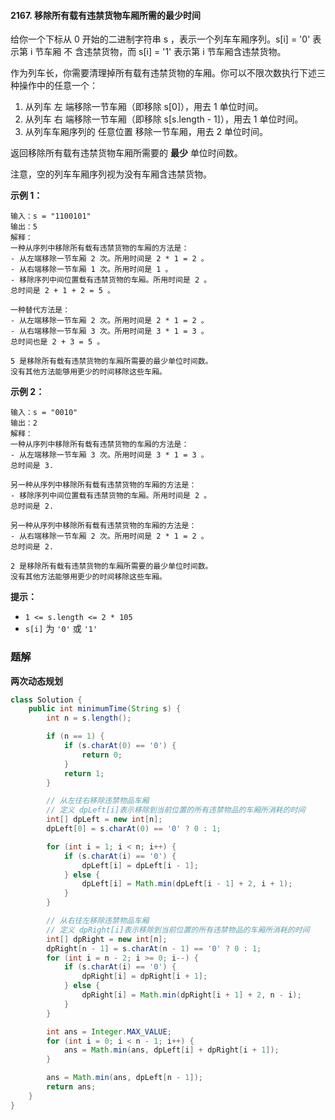 #### 2167. 移除所有载有违禁货物车厢所需的最少时间

给你一个下标从 0 开始的二进制字符串 s ，表示一个列车车厢序列。s[i] = '0' 表示第 i 节车厢 不 含违禁货物，而 s[i] = '1' 表示第 i 节车厢含违禁货物。

作为列车长，你需要清理掉所有载有违禁货物的车厢。你可以不限次数执行下述三种操作中的任意一个：

1. 从列车 左 端移除一节车厢（即移除 s[0]），用去 1 单位时间。
2. 从列车 右 端移除一节车厢（即移除 s[s.length - 1]），用去 1 单位时间。
3. 从列车车厢序列的 任意位置 移除一节车厢，用去 2 单位时间。

返回移除所有载有违禁货物车厢所需要的 **最少** 单位时间数。

注意，空的列车车厢序列视为没有车厢含违禁货物。

 **示例 1：**

```shell
输入：s = "1100101"
输出：5
解释：
一种从序列中移除所有载有违禁货物的车厢的方法是：
- 从左端移除一节车厢 2 次。所用时间是 2 * 1 = 2 。
- 从右端移除一节车厢 1 次。所用时间是 1 。
- 移除序列中间位置载有违禁货物的车厢。所用时间是 2 。
总时间是 2 + 1 + 2 = 5 。

一种替代方法是：
- 从左端移除一节车厢 2 次。所用时间是 2 * 1 = 2 。
- 从右端移除一节车厢 3 次。所用时间是 3 * 1 = 3 。
总时间也是 2 + 3 = 5 。

5 是移除所有载有违禁货物的车厢所需要的最少单位时间数。
没有其他方法能够用更少的时间移除这些车厢。
```

**示例 2：**

```shell
输入：s = "0010"
输出：2
解释：
一种从序列中移除所有载有违禁货物的车厢的方法是：
- 从左端移除一节车厢 3 次。所用时间是 3 * 1 = 3 。
总时间是 3.

另一种从序列中移除所有载有违禁货物的车厢的方法是：
- 移除序列中间位置载有违禁货物的车厢。所用时间是 2 。
总时间是 2.

另一种从序列中移除所有载有违禁货物的车厢的方法是：
- 从右端移除一节车厢 2 次。所用时间是 2 * 1 = 2 。
总时间是 2.

2 是移除所有载有违禁货物的车厢所需要的最少单位时间数。
没有其他方法能够用更少的时间移除这些车厢。
```

**提示：**

- `1 <= s.length <= 2 * 105`
- `s[i]` 为 `'0'` 或 `'1'`

### 题解

**两次动态规划**

```java
class Solution {
    public int minimumTime(String s) {
        int n = s.length();

        if (n == 1) {
            if (s.charAt(0) == '0') {
                return 0;
            }
            return 1;
        }

        // 从左往右移除违禁物品车厢
        // 定义 dpLeft[i]表示移除到当前位置的所有违禁物品的车厢所消耗的时间
        int[] dpLeft = new int[n];
        dpLeft[0] = s.charAt(0) == '0' ? 0 : 1;

        for (int i = 1; i < n; i++) {
            if (s.charAt(i) == '0') {
                dpLeft[i] = dpLeft[i - 1];
            } else {
                dpLeft[i] = Math.min(dpLeft[i - 1] + 2, i + 1);
            }
        }

        // 从右往左移除违禁物品车厢
        // 定义 dpRight[i]表示移除到当前位置的所有违禁物品的车厢所消耗的时间
        int[] dpRight = new int[n];
        dpRight[n - 1] = s.charAt(n - 1) == '0' ? 0 : 1;
        for (int i = n - 2; i >= 0; i--) {
            if (s.charAt(i) == '0') {
                dpRight[i] = dpRight[i + 1];
            } else {
                dpRight[i] = Math.min(dpRight[i + 1] + 2, n - i);
            }
        }

        int ans = Integer.MAX_VALUE;
        for (int i = 0; i < n - 1; i++) {
            ans = Math.min(ans, dpLeft[i] + dpRight[i + 1]);
        }

        ans = Math.min(ans, dpLeft[n - 1]);
        return ans;
    }
}
```

